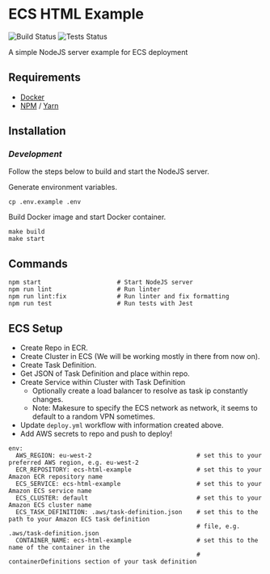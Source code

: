# ECS HTML Example

![Build Status](https://github.com/rayblair06/ecs-html-example/workflows/Build/badge.svg) ![Tests Status](https://github.com/rayblair06/ecs-html-example/workflows/Lint%20and%20tests/badge.svg)

A simple NodeJS server example for ECS deployment

## Requirements

- [Docker](https://www.docker.com/)
- [NPM](https://www.npmjs.com) / [Yarn](https://yarnpkg.com)

## Installation

### _Development_

Follow the steps below to build and start the NodeJS server.

Generate environment variables.
```
cp .env.example .env
```

Build Docker image and start Docker container.
```
make build
make start
```

## Commands
```
npm start                     # Start NodeJS server
npm run lint                  # Run linter
npm run lint:fix              # Run linter and fix formatting
npm run test                  # Run tests with Jest
```

## ECS Setup

- Create Repo in ECR.
- Create Cluster in ECS (We will be working mostly in there from now on).
- Create Task Definition.
- Get JSON of Task Definition and place within repo.
- Create Service within Cluster with Task Definition
	- Optionally create a load balancer to resolve as task ip constantly changes.
	- Note: Makesure to specify the ECS network as network, it seems to default to a random VPN sometimes.
- Update `deploy.yml` workflow with information created above.
- Add AWS secrets to repo and push to deploy!

```
env:
  AWS_REGION: eu-west-2                             # set this to your preferred AWS region, e.g. eu-west-2
  ECR_REPOSITORY: ecs-html-example                  # set this to your Amazon ECR repository name
  ECS_SERVICE: ecs-html-example                     # set this to your Amazon ECS service name
  ECS_CLUSTER: default                              # set this to your Amazon ECS cluster name
  ECS_TASK_DEFINITION: .aws/task-definition.json    # set this to the path to your Amazon ECS task definition
                                                    # file, e.g. .aws/task-definition.json
  CONTAINER_NAME: ecs-html-example                  # set this to the name of the container in the
                                                    # containerDefinitions section of your task definition
```
